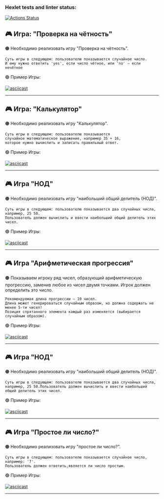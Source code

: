 ### Hexlet tests and linter status:
[![Actions Status](https://github.com/Zak255/python-project-lvl1/workflows/hexlet-check/badge.svg)](https://github.com/Zak255/python-project-lvl1/actions)



## 🎮 Игра: "Проверка на чётность"


🟠 Необходимо реализовать игру "Проверка на чётность".


    Суть игры в следующем: пользователю показывается случайное число. 
    И ему нужно ответить 'yes', если число чётное, или 'no' — если нечётное

🟢 Пример Игры:

[![asciicast](https://asciinema.org/a/2csvu5L5Mbv5Yhsqc6tHbBxRU.svg)](https://asciinema.org/a/2csvu5L5Mbv5Yhsqc6tHbBxRU)

---

## 🎮 Игра: "Калькулятор"

🟠 Необходимо реализовать игру "Калькулятор".

    Суть игры в следующем: пользователю показывается 
    случайное математическое выражение, например 35 + 16,
    которое нужно вычислить и записать правильный ответ.

🟢 Пример Игры:

[![asciicast](https://asciinema.org/a/CBx6LqI49rKmBcOTalEXpv8Sd.svg)](https://asciinema.org/a/CBx6LqI49rKmBcOTalEXpv8Sd)

---

## 🎮 Игра "НОД"

🟠 Необходимо реализовать игру "наибольший общий делитель (НОД)".

    Суть игры в следующем: пользователю показывается два случайных числа,
    например, 25 50.
    Пользователь должен вычислить и ввести наибольший общий делитель этих чисел.

🟢 Пример Игры:

[![asciicast](https://asciinema.org/a/TnZCQzqDCP0V2CXgP4dDewptu.svg)](https://asciinema.org/a/TnZCQzqDCP0V2CXgP4dDewptu)

---

## 🎮 Игра "Арифметическая прогрессия"

🟠 Показываем игроку ряд чисел, образующий арифметическую прогрессию,
заменив любое из чисел двумя точками. Игрок должен определить это число.

    Рекомендуемая длина прогрессии – 10 чисел.
    Длина может генерироваться случайным образом, но должна содержать не менее 5-ти чисел!
    Позиция спрятанного элемента каждый раз изменяется (выбирается случайным образом).

🟢 Пример Игры:

[![asciicast](https://asciinema.org/a/KMdK38jXoxzUbR5vZ9HxUFs6q.svg)](https://asciinema.org/a/KMdK38jXoxzUbR5vZ9HxUFs6q)

---

## 🎮 Игра "НОД"

🟠 Необходимо реализовать игру "наибольший общий делитель (НОД)".

    Суть игры в следующем: пользователю показывается два случайных числа, например, 25 50.Пользователь должен вычислить и ввести наибольший общий делитель этих чисел.

🟢 Пример Игры:

[![asciicast](https://asciinema.org/a/TnZCQzqDCP0V2CXgP4dDewptu.svg)](https://asciinema.org/a/TnZCQzqDCP0V2CXgP4dDewptu)

---

## 🎮 Игра "Простое ли число?"

🟠 Необходимо реализовать игру "простое ли число?".

    Суть игры в следующем: пользователю показывается случайное число, например: '7'.
    Пользователь должен ответить,является ли число простым.

🟢 Пример Игры:

[![asciicast](https://asciinema.org/a/vFmjzaHRPdw3lsNlbbWPdS1we.svg)](https://asciinema.org/a/vFmjzaHRPdw3lsNlbbWPdS1we)

---